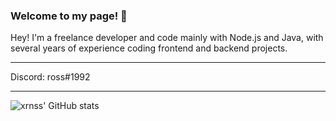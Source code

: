 ### Welcome to my page! 👋
Hey! I'm a freelance developer and code mainly with Node.js and Java, with several years of experience coding frontend and backend projects.

-------

Discord: ross#1992

-------

![xrnss' GitHub stats](https://github-readme-stats.vercel.app/api?username=xrnss&show_icons=true&theme=dark)
